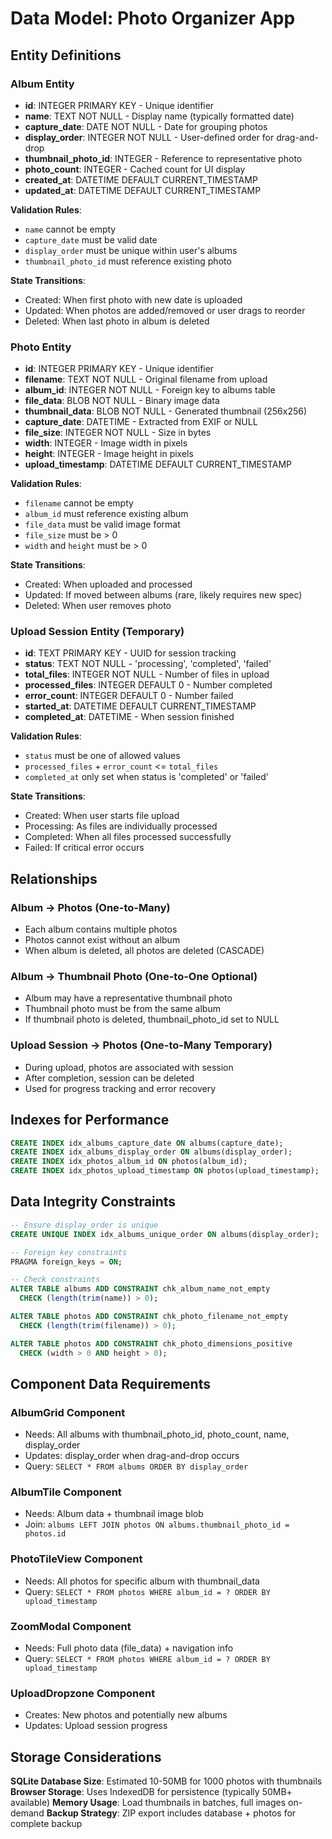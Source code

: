 # Data Model: Photo Organizer App

## Entity Definitions

### Album Entity

- **id**: INTEGER PRIMARY KEY - Unique identifier
- **name**: TEXT NOT NULL - Display name (typically formatted date)
- **capture_date**: DATE NOT NULL - Date for grouping photos
- **display_order**: INTEGER NOT NULL - User-defined order for drag-and-drop
- **thumbnail_photo_id**: INTEGER - Reference to representative photo
- **photo_count**: INTEGER - Cached count for UI display
- **created_at**: DATETIME DEFAULT CURRENT_TIMESTAMP
- **updated_at**: DATETIME DEFAULT CURRENT_TIMESTAMP

**Validation Rules**:

- `name` cannot be empty
- `capture_date` must be valid date
- `display_order` must be unique within user's albums
- `thumbnail_photo_id` must reference existing photo

**State Transitions**:

- Created: When first photo with new date is uploaded
- Updated: When photos are added/removed or user drags to reorder
- Deleted: When last photo in album is deleted

### Photo Entity

- **id**: INTEGER PRIMARY KEY - Unique identifier
- **filename**: TEXT NOT NULL - Original filename from upload
- **album_id**: INTEGER NOT NULL - Foreign key to albums table
- **file_data**: BLOB NOT NULL - Binary image data
- **thumbnail_data**: BLOB NOT NULL - Generated thumbnail (256x256)
- **capture_date**: DATETIME - Extracted from EXIF or NULL
- **file_size**: INTEGER NOT NULL - Size in bytes
- **width**: INTEGER - Image width in pixels
- **height**: INTEGER - Image height in pixels
- **upload_timestamp**: DATETIME DEFAULT CURRENT_TIMESTAMP

**Validation Rules**:

- `filename` cannot be empty
- `album_id` must reference existing album
- `file_data` must be valid image format
- `file_size` must be > 0
- `width` and `height` must be > 0

**State Transitions**:

- Created: When uploaded and processed
- Updated: If moved between albums (rare, likely requires new spec)
- Deleted: When user removes photo

### Upload Session Entity (Temporary)

- **id**: TEXT PRIMARY KEY - UUID for session tracking
- **status**: TEXT NOT NULL - 'processing', 'completed', 'failed'
- **total_files**: INTEGER NOT NULL - Number of files in upload
- **processed_files**: INTEGER DEFAULT 0 - Number completed
- **error_count**: INTEGER DEFAULT 0 - Number failed
- **started_at**: DATETIME DEFAULT CURRENT_TIMESTAMP
- **completed_at**: DATETIME - When session finished

**Validation Rules**:

- `status` must be one of allowed values
- `processed_files` + `error_count` <= `total_files`
- `completed_at` only set when status is 'completed' or 'failed'

**State Transitions**:

- Created: When user starts file upload
- Processing: As files are individually processed
- Completed: When all files processed successfully
- Failed: If critical error occurs

## Relationships

### Album → Photos (One-to-Many)

- Each album contains multiple photos
- Photos cannot exist without an album
- When album is deleted, all photos are deleted (CASCADE)

### Album → Thumbnail Photo (One-to-One Optional)

- Album may have a representative thumbnail photo
- Thumbnail photo must be from the same album
- If thumbnail photo is deleted, thumbnail_photo_id set to NULL

### Upload Session → Photos (One-to-Many Temporary)

- During upload, photos are associated with session
- After completion, session can be deleted
- Used for progress tracking and error recovery

## Indexes for Performance

```sql
CREATE INDEX idx_albums_capture_date ON albums(capture_date);
CREATE INDEX idx_albums_display_order ON albums(display_order);
CREATE INDEX idx_photos_album_id ON photos(album_id);
CREATE INDEX idx_photos_upload_timestamp ON photos(upload_timestamp);
```

## Data Integrity Constraints

```sql
-- Ensure display_order is unique
CREATE UNIQUE INDEX idx_albums_unique_order ON albums(display_order);

-- Foreign key constraints
PRAGMA foreign_keys = ON;

-- Check constraints
ALTER TABLE albums ADD CONSTRAINT chk_album_name_not_empty
  CHECK (length(trim(name)) > 0);

ALTER TABLE photos ADD CONSTRAINT chk_photo_filename_not_empty
  CHECK (length(trim(filename)) > 0);

ALTER TABLE photos ADD CONSTRAINT chk_photo_dimensions_positive
  CHECK (width > 0 AND height > 0);
```

## Component Data Requirements

### AlbumGrid Component

- Needs: All albums with thumbnail_photo_id, photo_count, name, display_order
- Updates: display_order when drag-and-drop occurs
- Query: `SELECT * FROM albums ORDER BY display_order`

### AlbumTile Component

- Needs: Album data + thumbnail image blob
- Join: `albums LEFT JOIN photos ON albums.thumbnail_photo_id = photos.id`

### PhotoTileView Component

- Needs: All photos for specific album with thumbnail_data
- Query: `SELECT * FROM photos WHERE album_id = ? ORDER BY upload_timestamp`

### ZoomModal Component

- Needs: Full photo data (file_data) + navigation info
- Query: `SELECT * FROM photos WHERE album_id = ? ORDER BY upload_timestamp`

### UploadDropzone Component

- Creates: New photos and potentially new albums
- Updates: Upload session progress

## Storage Considerations

**SQLite Database Size**: Estimated 10-50MB for 1000 photos with thumbnails
**Browser Storage**: Uses IndexedDB for persistence (typically 50MB+ available)
**Memory Usage**: Load thumbnails in batches, full images on-demand
**Backup Strategy**: ZIP export includes database + photos for complete backup
